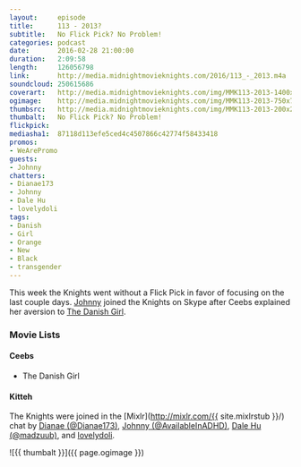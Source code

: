 ```yaml
---
layout:     episode
title:      113 - 2013?
subtitle:   No Flick Pick? No Problem!
categories: podcast
date:       2016-02-28 21:00:00
duration:   2:09:58
length:     126056798
link:       http://media.midnightmovieknights.com/2016/113_-_2013.m4a
soundcloud: 250615686
coverart:   http://media.midnightmovieknights.com/img/MMK113-2013-1400x1400.png
ogimage:    http://media.midnightmovieknights.com/img/MMK113-2013-750x750.png
thumbsrc:   http://media.midnightmovieknights.com/img/MMK113-2013-200x200.png
thumbalt:   No Flick Pick? No Problem!
flickpick:  
mediasha1:  87118d113efe5ced4c4507866c42774f58433418
promos:
- WeArePromo
guests:
- Johnny
chatters:
- Dianae173
- Johnny
- Dale Hu
- lovelydoli
tags:
- Danish
- Girl
- Orange
- New
- Black
- transgender
---
```

This week the Knights went without a Flick Pick in favor of focusing on the last couple days. [Johnny](https://twitter.com/AvailableInADHD) joined the Knights on Skype after Ceebs explained her aversion to [The Danish Girl](http://www.imdb.com/title/tt0810819/).

### Movie Lists

<div class="row">
	<div class="col-sm-6">
		<h4>Ceebs</h4>
		<ul class="list-unstyled">
			<li><a href="http://www.imdb.com/title/tt0810819/" target="_blank"></a>The Danish Girl</li>
		</ul>
	</div>
	<div class="col-sm-6">
		<h4>Kitteh</h4>
		<ul class="list-unstyled">
			<!-- <li><a href="http://www.imdb.com/title//" target="_blank"></a></li> -->
		</ul>
	</div>
</div>

The Knights were joined in the [Mixlr](http://mixlr.com/{{ site.mixlrstub }}/) chat by [Dianae (@Dianae173)](https://twitter.com/Dianae173), [Johnny (@AvailableInADHD)](https://twitter.com/AvailableInADHD), [Dale Hu (@madzuub)](https://twitter.com/madzuub), and [lovelydoli](https://mixlr.com/lovelydoli).

![{{ thumbalt }}]({{ page.ogimage }})